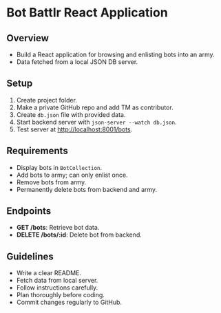 # Bot Battlr React Application

## Overview
- Build a React application for browsing and enlisting bots into an army.
- Data fetched from a local JSON DB server.

## Setup
1. Create project folder.
2. Make a private GitHub repo and add TM as contributor.
3. Create `db.json` file with provided data.
4. Start backend server with `json-server --watch db.json`.
5. Test server at [http://localhost:8001/bots](http://localhost:8001/bots).

## Requirements
- Display bots in `BotCollection`.
- Add bots to army; can only enlist once.
- Remove bots from army.
- Permanently delete bots from backend and army.

## Endpoints
- **GET /bots**: Retrieve bot data.
- **DELETE /bots/:id**: Delete bot from backend.

## Guidelines
- Write a clear README.
- Fetch data from local server.
- Follow instructions carefully.
- Plan thoroughly before coding.
- Commit changes regularly to GitHub.


